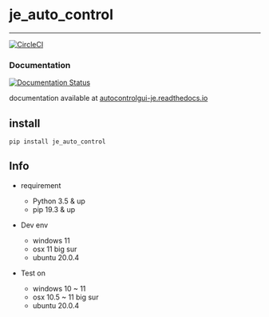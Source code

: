 # je_auto_control

---

[![CircleCI](https://circleci.com/gh/JE-Chen/Python_JEAutoControl/tree/main.svg?style=svg)](https://circleci.com/gh/JE-Chen/Python_JEAutoControl/tree/main)

### Documentation

[![Documentation Status](https://readthedocs.org/projects/autocontrolgui-je/badge/?version=latest)](https://autocontrolgui-je.readthedocs.io/en/latest/?badge=latest)

documentation available at [autocontrolgui-je.readthedocs.io](https://autocontrolgui-je.readthedocs.io/en/latest/)

## install

```
pip install je_auto_control
```

## Info

* requirement
    * Python 3.5 & up
    * pip 19.3 & up


* Dev env
    * windows 11
    * osx 11 big sur
    * ubuntu 20.0.4


* Test on
    * windows 10 ~ 11
    * osx 10.5 ~ 11 big sur
    * ubuntu 20.0.4
